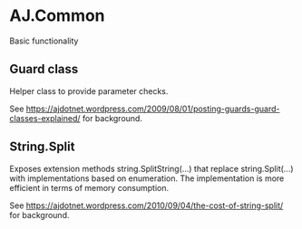 # AJ.Common
Basic functionality

## Guard class
Helper class to provide parameter checks.

See https://ajdotnet.wordpress.com/2009/08/01/posting-guards-guard-classes-explained/ for background.

## String.Split
Exposes extension methods string.SplitString(...) that replace string.Split(...) with implementations based on enumeration. The implementation is more efficient in terms of memory consumption.
 
See https://ajdotnet.wordpress.com/2010/09/04/the-cost-of-string-split/ for background.

